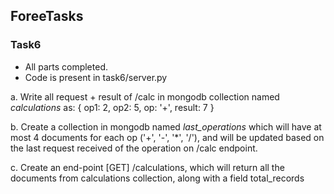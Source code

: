 ## ForeeTasks


### Task6

- All parts completed.
- Code is present in task6/server.py

a. Write all request + result of /calc in mongodb collection named *calculations* as:
	{
	op1: 2,
	op2: 5,
	op: '+',
	result: 7
	}

b. Create a collection in mongodb named *last_operations* which will have at most 4 documents for each op ('+', '-', '*', '/'), and will be updated based on the last request received of the operation on /calc endpoint.

c. Create an end-point [GET] /calculations, which will return all the documents from calculations collection, along with a field total_records



